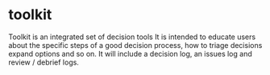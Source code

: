 # toolkit
Toolkit is an integrated set of decision tools
It is intended to educate users about the specific steps of a good decision process, how to triage decisions expand options and so on. It will include a decision log, an issues log and review / debrief logs. 
